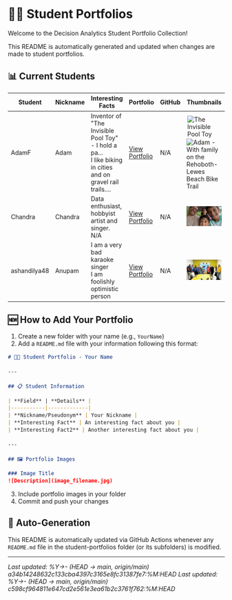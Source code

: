 # 👨‍🎓 Student Portfolios

Welcome to the Decision Analytics Student Portfolio Collection!

This README is automatically generated and updated when changes are made to student portfolios.

## 📊 Current Students

| Student | Nickname | Interesting Facts | Portfolio | GitHub | Thumbnails |
|---------|----------|-------------------|-----------|--------|------------|
| AdamF | Adam | Inventor of "The Invisible Pool Toy" - I hold a pa...<br>I like biking in cities and on gravel rail trails.... | [View Portfolio](AdamF/README.md) | N/A | <img src="https://encrypted-tbn0.gstatic.com/images?q=tbn:ANd9GcSpU-_uS7d7czuDb5wBpTui3ahBAFzJAIMpJA&s" alt="The Invisible Pool Toy" title="The Invisible Pool Toy" width="150" style="max-height: 85px; object-fit: contain; margin: 2px;"><img src="AdamF/IMG_1783.png" alt="Adam - With family on the Rehoboth-Lewes Beach Bike Trail" title="Adam - With family on the Rehoboth-Lewes Beach Bike Trail" width="150"> |
| Chandra | Chandra | Data enthusiast, hobbyist artist and singer.<br>N/A | [View Portfolio](Chandra/README.md) | N/A | <img src="Chandra/IMG_7975.JPG" alt="Chandra with family in Aruba" title="Chandra with family in Aruba" width="150"> |
| ashandilya48 | Anupam | I am a very bad karaoke singer<br>I am foolishly optimistic person | [View Portfolio](ashandilya48/README.md) | N/A | <img src="ashandilya48/IMG_0172.jpg" alt="Description" title="Description" width="150"> |

## 🆕 How to Add Your Portfolio

1. Create a new folder with your name (e.g., `YourName`)
2. Add a `README.md` file with your information following this format:

```markdown
# 👨‍🎓 Student Portfolio - Your Name

---

## 📋 Student Information

| **Field** | **Details** |
|-----------|-------------|
| **Nickname/Pseudonym** | Your Nickname |
| **Interesting Fact** | An interesting fact about you |
| **Interesting Fact2** | Another interesting fact about you |

---

## 🖼️ Portfolio Images

### Image Title
![Description](image_filename.jpg)
```

3. Include portfolio images in your folder
4. Commit and push your changes

## 🔄 Auto-Generation

This README is automatically updated via GitHub Actions whenever any `README.md` file in the student-portfolios folder (or its subfolders) is modified.

---
*Last updated: %Y->- (HEAD -> main, origin/main) a34b14248632c133cba4397c3165e8fc31387fe7:%M:HEAD*
*Last updated: %Y->- (HEAD -> main, origin/main) c598cf964811e647cd2e561e3ea61b2c3761f762:%M:HEAD*
